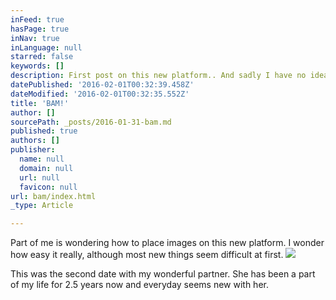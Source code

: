 ```yaml
---
inFeed: true
hasPage: true
inNav: true
inLanguage: null
starred: false
keywords: []
description: First post on this new platform.. And sadly I have no idea what to put here yet
datePublished: '2016-02-01T00:32:39.458Z'
dateModified: '2016-02-01T00:32:35.552Z'
title: 'BAM!'
author: []
sourcePath: _posts/2016-01-31-bam.md
published: true
authors: []
publisher:
  name: null
  domain: null
  url: null
  favicon: null
url: bam/index.html
_type: Article

---
```

Part of me is wondering how to place images on this new platform. I wonder how easy it really, although most new things seem difficult at first.
![](https://the-grid-user-content.s3-us-west-2.amazonaws.com/a2894342-8d1d-4fa3-8c55-3f54f7f58fbe.jpg)

This was the second date with my wonderful partner. She has been a part of my life for 2.5 years now and everyday seems new with her.